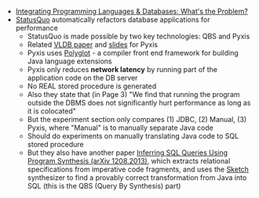 * [Integrating Programming Languages & Databases: What's the Problem?](http://www.cs.utexas.edu/~wcook/Drafts/2005/PLDBProblem.pdf)
* [StatusQuo](http://db.csail.mit.edu/statusquo/) automatically refactors database applications for performance
  * StatusQuo is made possible by two key technologies: QBS and Pyxis
  * Related [VLDB paper](http://people.csail.mit.edu/akcheung/papers/vldb12.pdf) and [slides](http://people.csail.mit.edu/akcheung/papers/vldb12_slides.pdf) for Pyxis
  * Pyxis uses [Polyglot](http://www.cs.cornell.edu/projects/polyglot/) - a compiler front end framework for building Java language extensions
  * Pyxis only reduces **network latency** by running part of the application code on the DB server
  * No REAL stored procedure is generated
  * Also they state that (in Page 3) "We find that running the program outside the DBMS does not significantly hurt performance as long as it is colocated"
  * But the experiment section only compares (1) JDBC, (2) Manual, (3) Pyxis, where "Manual" is to manually separate Java code
  * Should do experiments on manually translating Java code to SQL stored procedure
  * But they also have another paper [Inferring SQL Queries Using Program Synthesis (arXiv 1208.2013)](http://arxiv.org/abs/1208.2013), which extracts relational specifications from imperative code fragments, and uses the [Sketch](https://bitbucket.org/gatoatigrado/sketch-frontend/wiki/Home) synthesizer to find a provably correct transformation from Java into SQL (this is the QBS (Query By Synthesis) part)